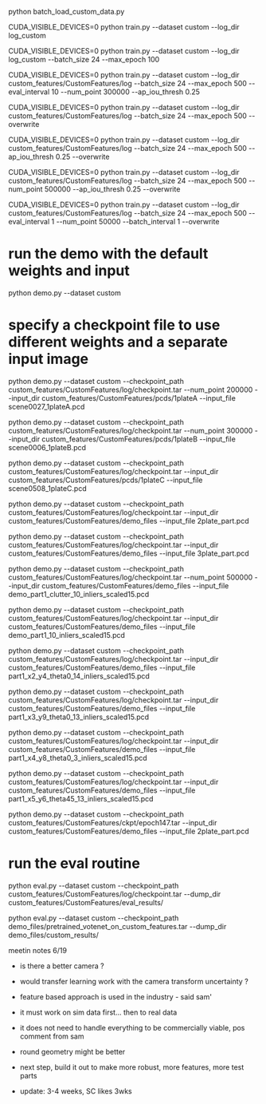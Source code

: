 

python batch_load_custom_data.py


CUDA_VISIBLE_DEVICES=0 python train.py --dataset custom --log_dir log_custom


CUDA_VISIBLE_DEVICES=0 python train.py --dataset custom --log_dir log_custom --batch_size 24 --max_epoch 100


CUDA_VISIBLE_DEVICES=0 python train.py --dataset custom --log_dir custom_features/CustomFeatures/log --batch_size 24 --max_epoch 500 --eval_interval 10 --num_point 300000 --ap_iou_thresh 0.25

CUDA_VISIBLE_DEVICES=0 python train.py --dataset custom --log_dir custom_features/CustomFeatures/log --batch_size 24 --max_epoch 500 --overwrite

CUDA_VISIBLE_DEVICES=0 python train.py --dataset custom --log_dir custom_features/CustomFeatures/log --batch_size 24 --max_epoch 500 --ap_iou_thresh 0.25 --overwrite


CUDA_VISIBLE_DEVICES=0 python train.py --dataset custom --log_dir custom_features/CustomFeatures/log --batch_size 24 --max_epoch 500 --num_point 500000 --ap_iou_thresh 0.25 --overwrite

CUDA_VISIBLE_DEVICES=0 python train.py --dataset custom --log_dir custom_features/CustomFeatures/log --batch_size 24 --max_epoch 500 --eval_interval 1 --num_point 50000  --batch_interval 1 --overwrite


# run the demo with the default weights and input
python demo.py --dataset custom

# specify a checkpoint file to use different weights and a separate input image 
python demo.py --dataset custom --checkpoint_path custom_features/CustomFeatures/log/checkpoint.tar --num_point 200000 --input_dir custom_features/CustomFeatures/pcds/1plateA --input_file scene0027_1plateA.pcd

python demo.py --dataset custom --checkpoint_path custom_features/CustomFeatures/log/checkpoint.tar --num_point 300000 --input_dir custom_features/CustomFeatures/pcds/1plateB --input_file scene0006_1plateB.pcd 

python demo.py --dataset custom --checkpoint_path custom_features/CustomFeatures/log/checkpoint.tar --input_dir custom_features/CustomFeatures/pcds/1plateC --input_file scene0508_1plateC.pcd 

python demo.py --dataset custom --checkpoint_path custom_features/CustomFeatures/log/checkpoint.tar --input_dir custom_features/CustomFeatures/demo_files --input_file 2plate_part.pcd

python demo.py --dataset custom --checkpoint_path custom_features/CustomFeatures/log/checkpoint.tar --input_dir custom_features/CustomFeatures/demo_files --input_file 3plate_part.pcd


python demo.py --dataset custom --checkpoint_path custom_features/CustomFeatures/log/checkpoint.tar --num_point 500000 --input_dir custom_features/CustomFeatures/demo_files --input_file demo_part1_clutter_10_inliers_scaled15.pcd

python demo.py --dataset custom --checkpoint_path custom_features/CustomFeatures/log/checkpoint.tar --input_dir custom_features/CustomFeatures/demo_files --input_file demo_part1_10_inliers_scaled15.pcd

python demo.py --dataset custom --checkpoint_path custom_features/CustomFeatures/log/checkpoint.tar --input_dir custom_features/CustomFeatures/demo_files --input_file part1_x2_y4_theta0_14_inliers_scaled15.pcd

python demo.py --dataset custom --checkpoint_path custom_features/CustomFeatures/log/checkpoint.tar --input_dir custom_features/CustomFeatures/demo_files --input_file part1_x3_y9_theta0_13_inliers_scaled15.pcd

python demo.py --dataset custom --checkpoint_path custom_features/CustomFeatures/log/checkpoint.tar --input_dir custom_features/CustomFeatures/demo_files --input_file part1_x4_y8_theta0_3_inliers_scaled15.pcd

python demo.py --dataset custom --checkpoint_path custom_features/CustomFeatures/log/checkpoint.tar --input_dir custom_features/CustomFeatures/demo_files --input_file part1_x5_y6_theta45_13_inliers_scaled15.pcd

python demo.py --dataset custom --checkpoint_path custom_features/CustomFeatures/ckpt/epoch147.tar --input_dir custom_features/CustomFeatures/demo_files --input_file 2plate_part.pcd



# run the eval routine 
python eval.py --dataset custom --checkpoint_path custom_features/CustomFeatures/log/checkpoint.tar --dump_dir custom_features/CustomFeatures/eval_results/

python eval.py --dataset custom --checkpoint_path demo_files/pretrained_votenet_on_custom_features.tar --dump_dir demo_files/custom_results/




meetin notes 6/19

 - is there a better camera ?

 - would transfer learning work with the camera transform uncertainty ?

 - feature based approach is used in the industry - said sam'

 - it must work on sim data first... then to real data

 - it does not need to handle everything to be commercially viable, pos comment from sam

 - round geometry might be better 

 - next step, build it out to make more robust, more features, more test parts 

 - update: 3-4 weeks, SC likes 3wks


 